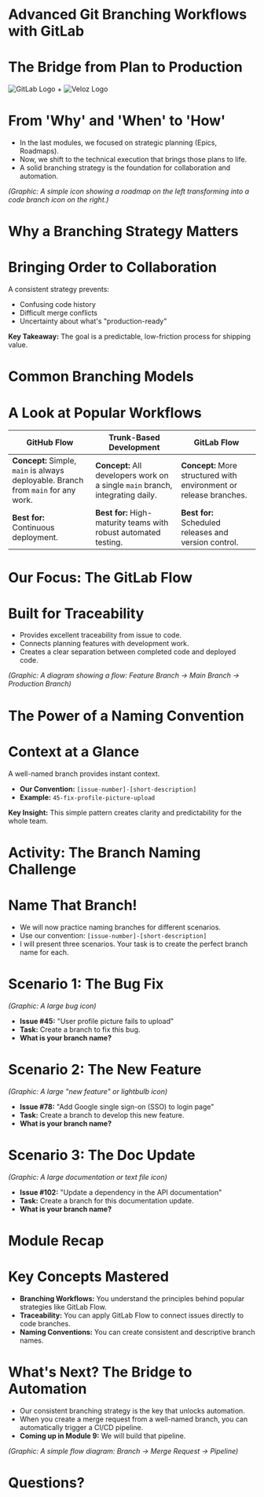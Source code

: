 # Advanced Git Branching Workflows with GitLab

# The Bridge from Plan to Production

![GitLab Logo](https://about.gitlab.com/images/press/logo/png/gitlab-icon-rgb.png) + ![Veloz Logo](https://img1.wsimg.com/isteam/ip/55a4d049-b669-44b1-befb-5cbb852ac163/Veloz-Logo.svg/:/rs=w:59,h:59,cg:true,m/cr=w:59,h:59/qt=q:100/ll)


# From 'Why' and 'When' to 'How'

* In the last modules, we focused on strategic planning (Epics, Roadmaps).
* Now, we shift to the technical execution that brings those plans to life.
* A solid branching strategy is the foundation for collaboration and automation.

*(Graphic: A simple icon showing a roadmap on the left transforming into a code branch icon on the right.)*

# Why a Branching Strategy Matters

# Bringing Order to Collaboration

A consistent strategy prevents:
* Confusing code history
* Difficult merge conflicts
* Uncertainty about what's "production-ready"

**Key Takeaway:** The goal is a predictable, low-friction process for shipping value.

# Common Branching Models

# A Look at Popular Workflows

| GitHub Flow | Trunk-Based Development | GitLab Flow |
|-------------|-------------------------|-------------|
| **Concept:** Simple, `main` is always deployable. Branch from `main` for any work. | **Concept:** All developers work on a single `main` branch, integrating daily. | **Concept:** More structured with environment or release branches. |
| **Best for:** Continuous deployment. | **Best for:** High-maturity teams with robust automated testing. | **Best for:** Scheduled releases and version control. |

# Our Focus: The GitLab Flow

# Built for Traceability

* Provides excellent traceability from issue to code.
* Connects planning features with development work.
* Creates a clear separation between completed code and deployed code.

*(Graphic: A diagram showing a flow: Feature Branch -> Main Branch -> Production Branch)*

# The Power of a Naming Convention

# Context at a Glance

A well-named branch provides instant context.
* **Our Convention:** `[issue-number]-[short-description]`
* **Example:** `45-fix-profile-picture-upload`

**Key Insight:** This simple pattern creates clarity and predictability for the whole team.

# Activity: The Branch Naming Challenge

# Name That Branch!

* We will now practice naming branches for different scenarios.
* Use our convention: `[issue-number]-[short-description]`
* I will present three scenarios. Your task is to create the perfect branch name for each.

# Scenario 1: The Bug Fix

*(Graphic: A large bug icon)*

* **Issue #45:** "User profile picture fails to upload"
* **Task:** Create a branch to fix this bug.
* **What is your branch name?**

# Scenario 2: The New Feature

*(Graphic: A large "new feature" or lightbulb icon)*

* **Issue #78:** "Add Google single sign-on (SSO) to login page"
* **Task:** Create a branch to develop this new feature.
* **What is your branch name?**

# Scenario 3: The Doc Update

*(Graphic: A large documentation or text file icon)*

* **Issue #102:** "Update a dependency in the API documentation"
* **Task:** Create a branch for this documentation update.
* **What is your branch name?**

# Module Recap

# Key Concepts Mastered

* **Branching Workflows:** You understand the principles behind popular strategies like GitLab Flow.
* **Traceability:** You can apply GitLab Flow to connect issues directly to code branches.
* **Naming Conventions:** You can create consistent and descriptive branch names.

# What's Next? The Bridge to Automation

* Our consistent branching strategy is the key that unlocks automation.
* When you create a merge request from a well-named branch, you can automatically trigger a CI/CD pipeline.
* **Coming up in Module 9:** We will build that pipeline.

*(Graphic: A simple flow diagram: Branch -> Merge Request -> Pipeline)*

# Questions?
